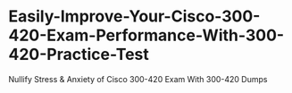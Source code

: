 # Easily-Improve-Your-Cisco-300-420-Exam-Performance-With-300-420-Practice-Test
Nullify Stress &amp; Anxiety of Cisco 300-420 Exam With 300-420 Dumps
